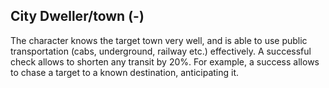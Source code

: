 ## City Dweller/town (-)

The character knows the target town very well, and is able to use public transportation (cabs, underground, railway etc.) effectively. 
A successful check allows to shorten any transit by 20%. For example, a success allows to chase a target to a known destination, anticipating it.


